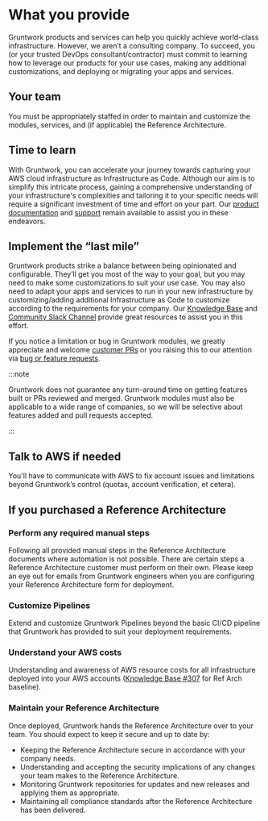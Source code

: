 # What you provide

Gruntwork products and services can help you quickly achieve world-class infrastructure. However, we aren’t a consulting company. To succeed, you (or your trusted DevOps consultant/contractor) must commit to learning how to leverage our products for your use cases, making any additional customizations, and deploying or migrating your apps and services.

## Your team

You must be appropriately staffed in order to maintain and customize the modules, services, and (if applicable) the Reference Architecture.

## Time to learn

With Gruntwork, you can accelerate your journey towards capturing your AWS cloud infrastructure as Infrastructure as Code. Although our aim is to simplify this intricate process, gaining a comprehensive understanding of your infrastructure's complexities and tailoring it to your specific needs will require a significant investment of time and effort on your part. Our [product documentation](/products) and [support](/support) remain available to assist you in these endeavors.

## Implement the “last mile”

Gruntwork products strike a balance between being opinionated and configurable. They’ll get you most of the way to your goal, but you may need to make some customizations to suit your use case. You may also need to adapt your apps and services to run in your new infrastructure by customizing/adding additional Infrastructure as Code to customize according to the requirements for your company. Our [Knowledge Base](https://github.com/gruntwork-io/knowledge-base/discussions) and [Community Slack Channel](https://gruntwork-community.slack.com/archives/CHH9Y3Z62) provide great resources to assist you in this effort.

If you notice a limitation or bug in Gruntwork modules, we greatly appreciate and welcome [customer PRs](/iac/usage/contributing) or you raising this to our attention via [bug or feature requests](/support#share-feedback).

:::note

Gruntwork does not guarantee any turn-around time on getting features built or PRs reviewed and merged. Gruntwork modules must also be applicable to a wide range of companies, so we will be selective about features added and pull requests accepted.

:::

## Talk to AWS if needed

You'll have to communicate with AWS to fix account issues and limitations beyond Gruntwork’s control (quotas, account verification, et cetera).

## If you purchased a Reference Architecture

### Perform any required manual steps

Following all provided manual steps in the Reference Architecture documents where automation is not possible. There are certain steps a Reference Architecture customer must perform on their own. Please keep an eye out for emails from Gruntwork engineers when you are configuring your Reference Architecture form for
deployment.

### Customize Pipelines

Extend and customize Gruntwork Pipelines beyond the basic CI/CD pipeline that Gruntwork has provided to suit your deployment requirements.

### Understand your AWS costs

Understanding and awareness of AWS resource costs for all infrastructure deployed into your AWS accounts ([Knowledge Base #307](https://github.com/gruntwork-io/knowledge-base/discussions/307) for Ref Arch baseline).

### Maintain your Reference Architecture

Once deployed, Gruntwork hands the Reference Architecture over to your team. You should expect to keep it secure and up to date by:

- Keeping the Reference Architecture secure in accordance with your company needs.
- Understanding and accepting the security implications of any changes your team makes to the Reference Architecture.
- Monitoring Gruntwork repositories for updates and new releases and applying them as appropriate.
- Maintaining all compliance standards after the Reference Architecture has been delivered.


<!-- ##DOCS-SOURCER-START
{
  "sourcePlugin": "local-copier",
  "hash": "bb2e49f5b207f5c590f192e1cd8544f3"
}
##DOCS-SOURCER-END -->
